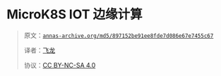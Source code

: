 # MicroK8S IOT 边缘计算

> 原文：[`annas-archive.org/md5/897152be91ee8fde7d086e67e7455c67`](https://annas-archive.org/md5/897152be91ee8fde7d086e67e7455c67)
> 
> 译者：[飞龙](https://github.com/wizardforcel)
> 
> 协议：[CC BY-NC-SA 4.0](http://creativecommons.org/licenses/by-nc-sa/4.0/)
